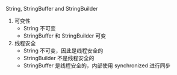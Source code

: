 String, StringBuffer and StringBuilder
1. 可变性
    - String 不可变
    - StringBuffer 和 StringBuilder 可变
2. 线程安全
    - String 不可变，因此是线程安全的
    - StringBuilder 不是线程安全的
    - StringBuffer 是线程安全的，内部使用 synchronized 进行同步